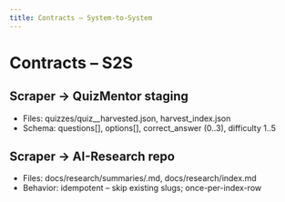 ```yaml
---
title: Contracts – System-to-System
---
```


# Contracts – S2S

## Scraper → QuizMentor staging
- Files: quizzes/quiz_<category>_harvested.json, harvest_index.json
- Schema: questions[], options[], correct_answer (0..3), difficulty 1..5

## Scraper → AI-Research repo
- Files: docs/research/summaries/<slug>.md, docs/research/index.md
- Behavior: idempotent – skip existing slugs; once-per-index-row

